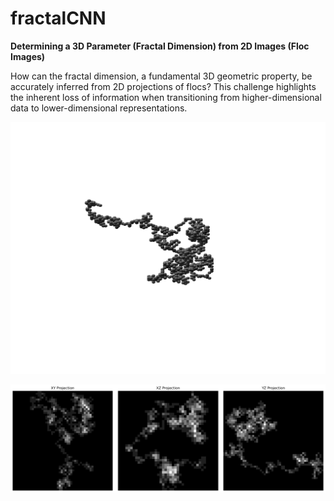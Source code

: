 # fractalCNN

**Determining a 3D Parameter (Fractal Dimension) from 2D Images (Floc Images)**

How can the fractal dimension, a fundamental 3D geometric property, be accurately inferred from 2D projections of flocs? This challenge highlights the inherent loss of information when transitioning from higher-dimensional data to lower-dimensional representations.

![Rotating Floc Visualization](https://github.com/braydennoh/fractalCNN/blob/main/images/flocrotate.gif)


![Rotating Floc](https://github.com/braydennoh/fractalCNN/blob/main/images/projections.png)
